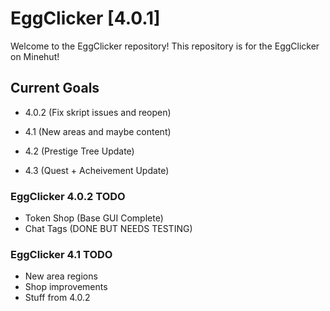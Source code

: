 # EggClicker [4.0.1]
Welcome to the EggClicker repository! This repository is for the EggClicker on Minehut!

## Current Goals
- 4.0.2 (Fix skript issues and reopen)

- 4.1 (New areas and maybe content)

- 4.2 (Prestige Tree Update)

- 4.3 (Quest + Acheivement Update)

### EggClicker 4.0.2 TODO
- Token Shop (Base GUI Complete)
- Chat Tags (DONE BUT NEEDS TESTING)

### EggClicker 4.1 TODO
- New area regions
- Shop improvements
- Stuff from 4.0.2
